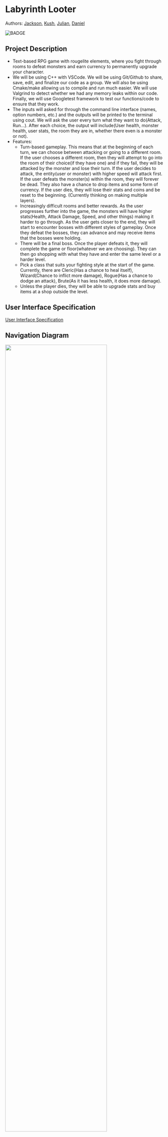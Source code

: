 # Labyrinth Looter
 
 Authors: 
 [Jackson](https://github.com/JMarolt), 
 [Kush](https://github.com/KushKM), 
 [Julian](https://github.com/jgonz671), 
 [Daniel](https://github.com/drodr211)
 
 ![BADGE](https://github.com/cs100/final-project-jmaro005-drodr211-kmoma001-jgonz671/actions/workflows/c-cpp.yml/badge.svg)
 
## Project Description
* Text-based RPG game with rougelite elements, where you fight through rooms to defeat monsters and earn currency to permanently upgrade your character.
* We will be using C++ with VSCode. We will be using Git/Github to share, save, edit, and finalize our code as a group. We will also be using Cmake/make allowing us to compile and run much easier. We will use Valgrind to detect whether we had any memory leaks within our code. Finally, we will use Googletest framework to test our functions/code to ensure that they work.
* The inputs will asked for through the command line interface (names, option numbers, etc.) and the outputs will be printed to the terminal using cout. We will ask the user every turn what they want to do(Attack, Run...). After each choice, the output will include(User health, monster health, user stats, the room they are in, whether there even is a monster or not). 
* Features:
  * Turn-based gameplay. This means that at the beginning of each turn, we can choose between attacking or going to a different room. If the user chooses a different room, then they will attempt to go into the room of their choice(if they have one) and if they fail, they will be attacked by the monster and lose their turn. If the user decides to attack, the entity(user or monster) with higher speed will attack first. If the user defeats the monster(s) within the room, they will forever be dead. They also have a chance to drop items and some form of currency. If the user dies, they will lose their stats and coins and be reset to the beginning. (Currently thinking on making multiple layers).
  * Increasingly difficult rooms and better rewards. As the user progresses further into the game, the monsters will have higher stats(Health, Attack Damage, Speed, and other things) making it harder to go through. As the user gets closer to the end, they will start to encounter bosses with different styles of gameplay. Once they defeat the bosses, they can advance and may receive items that the bosses were holding.
  * There will be a final boss. Once the player defeats it, they will complete the game or floor(whatever we are choosing). They can then go shopping with what they have and enter the same level or a harder level.
  * Pick a class that suits your fighting style at the start of the game. Currently, there are Cleric(Has a chance to heal itself), Wizard(Chance to inflict more damage), Rogue(Has a chance to dodge an attack), Brute(As it has less health, it does more damage).
  * Unless the player dies, they will be able to upgrade stats and buy items at a shop outside the level.
 

## User Interface Specification
[User Interface Specification](https://github.com/cs100/final-project-jmaro005-drodr211-kmoma001-jgonz671/blob/master/docs/screen.pdf)

## Navigation Diagram
<img src="https://github.com/cs100/final-project-jmaro005-drodr211-kmoma001-jgonz671/blob/master/docs/navdiagram.png" style="width:80%">

## Class Diagram
<img src="https://github.com/cs100/final-project-jmaro005-drodr211-kmoma001-jgonz671/blob/master/docs/umldiagram.drawio.png" style="width:80%">

Above is the Class Diagram for our game: Labyrinth Looter. The program starts in Game class where the user will select a character in a function called createCharacter() where inside it creates a chracter(extended from entity class) of the type the user wants. Character is an abstract class and only provides universal functions for the classes that extend it(Cleric, Wizard, Brute, Rogue). At the end of the function, we create a list of room objects where each room holds a monster(if it has one) and an item(s) if it has any. This will be random(about 10-20 rooms) and based on how many rooms the user has gone through, the monsters will be stronger and the possible loot will be better. Since the player has no money, we can call startRun() and enter the first room in the list. Here we set the currRoom to be the room we are in. After entering a room, we output the options a player has with outputPlayerMenu() where we will also take in an input on what the user wants to do which includes attacking, running, or viewing inventory. If the player enters a boss room(The boss class extends the monster class and the monster class extends entity). It will inherit all of the methods and variables that monster and entity has but will have extra parts of it), they will not be allowed to leave as the boss will not let them leave until they have defeated it or have died. Once the player has reached the final room(indicated by reaching the end of the list of rooms), they will face the last boss. If they successfully defeat the boss without dying, they receive a large reward and are kicked back to the main menu where they can shop for items/stat boosts or go into the next level.

Game mechanics: When the player chooses to attack, they will call the attack() function within character. This will attempt to attack the monster within the currRoom. Either the user or monster(whichever has a higher speed stat) will attack first and inflict a certain amount of damage to the other entity. If that entity then dies, the other attack does not happen. As for item mechanics, there can be two types. The first type is usable which means it is a one-time use to give temporary buffs such as higher damage or health regeneration. There are also permanent items the user can hold and these effects will last the entire time but have much less effect than the useable items. When the user is done, they have the option to save where they are, save their inventories, and save their stats. This will be done in a text file just holding basic information about the player and can be reloaded when the player launches the game at a different time.
 
# SOLID
We included some new SOLID design principles within our code since phase II. We firstly applied the S, Single Responsibility, by moving all methods that output information outside of the game class and into their own class. This is because game is supposed to have the one responsibility of running our game. Now, instead of running our game and worrying about menu printing, we have a separate class that can print out everything for the game class now. We plan on using this more for different classes such as the room class, monster class, and character class. Next, we used the L, Liskov Substitution, by allowing the ability to pass any type of sub class into a method and not have it break. We can see this when passing in an entity type object into attackEnemy function and it works. It makes the code much simpler than making multiple methods to do basically the same thing. We implemented D, dependency inversion principle, by creating multiple interfaces to allow for multiple classes to use the same code instead of just relying entirely on classes . We did this by using two abstract classes, Entity and Item which can be used by its subclasses. 
 
# Screenshots

#### Main Menu and Shop
![Main Menu](https://github.com/cs100/final-project-jmaro005-drodr211-kmoma001-jgonz671/blob/master/docs/mainmenu.png)
![Shop](https://github.com/cs100/final-project-jmaro005-drodr211-kmoma001-jgonz671/blob/master/docs/shop.png)

#### Gameplay 
<img src="https://github.com/cs100/final-project-jmaro005-drodr211-kmoma001-jgonz671/blob/master/docs/classpick.png" style="width:80%">

![travel](https://github.com/cs100/final-project-jmaro005-drodr211-kmoma001-jgonz671/blob/master/docs/traveltodungeon.png)
![fight](https://github.com/cs100/final-project-jmaro005-drodr211-kmoma001-jgonz671/blob/master/docs/fight.png)
![win](https://github.com/cs100/final-project-jmaro005-drodr211-kmoma001-jgonz671/blob/master/docs/win.png)


## Installation
> You will need `cmake` and `make` to be installed for this to work.

 You have 2 options to install:
  1. Clone this repo
  2. Download this repo in a ZIP file.

To clone:
  - On your local machine, navigate to the directory where you would like to clone this project (Ex. `C:\Users\MY_USER\Documents`)
  - Open a terminal in this folder
  - Do `git clone https://github.com/cs100/final-project-jmaro005-drodr211-kmoma001-jgonz671` (make sure you have git installed)
  - Should now be ready to use!

To download:
  - Click on the green Code button at the top of this repo, then click download ZIP
  - Extract that zip in any folder you'd like (Ex. `C:\Users\MY_USER\Documents`).
  - Should now be ready to use!

## Usage
To begin the program to play the game:
  - While in the root project folder, in the terminal do:
      
        user@local$ cmake .
        user@local$ make 
        user@local$ ./main 
    - This will begin the game
  - During the game, after statements and asking for inputs, the program will seem to stop. Please press `Enter` to continue. This is to allow the user time to read and continue when ready.

## Testing
We used [googletest](https://github.com/google/googletest) to test methods and classes, alongside the Github actions workflow in order to validate functioning code being pushed and merged into this project.
A build badge can be found at the top of this README.
 
